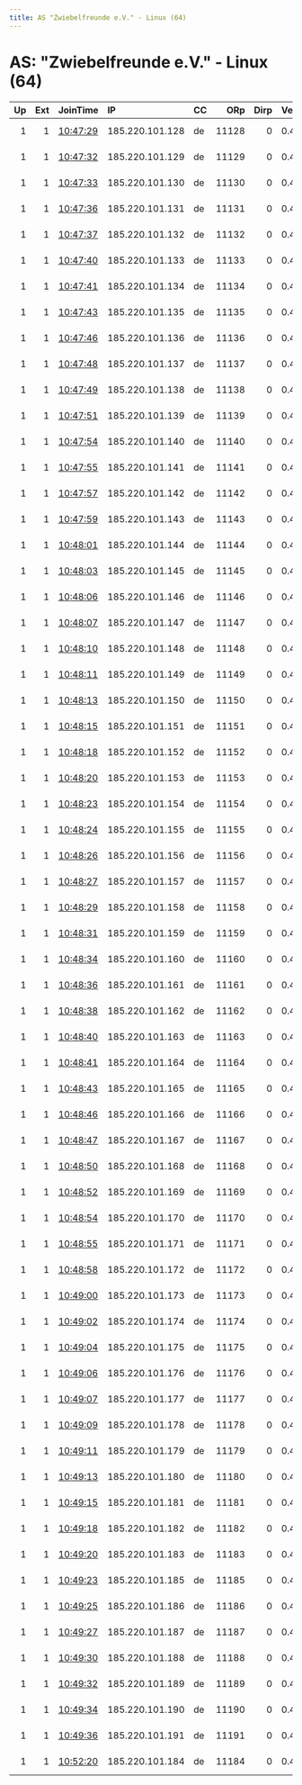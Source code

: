 ```yaml
---
title: AS "Zwiebelfreunde e.V." - Linux (64)
---
```


# AS: "Zwiebelfreunde e.V." - Linux (64)

|   Up |   Ext | JoinTime                                                                                              | IP              | CC   |   ORp |   Dirp | Version   | Contact                   | Nickname    |   eFamMembers |
|-----:|------:|:------------------------------------------------------------------------------------------------------|:----------------|:-----|------:|-------:|:----------|:--------------------------|:------------|--------------:|
|    1 |     1 | [10:47:29](https://nusenu.github.io/OrNetStats/w/relay/CA3E864172224B00B4D3008323B55E4BABA71C2B.html) | 185.220.101.128 | de   | 11128 |      0 | 0.4.7.13  | url:relayon.org proof:uri | relayon1128 |             1 |
|    1 |     1 | [10:47:32](https://nusenu.github.io/OrNetStats/w/relay/86F6F85CDCF9A8FB2E10E2B01B42D5247374F324.html) | 185.220.101.129 | de   | 11129 |      0 | 0.4.7.13  | url:relayon.org proof:uri | relayon1129 |             1 |
|    1 |     1 | [10:47:33](https://nusenu.github.io/OrNetStats/w/relay/4CE31EC57F3C3DA9EB3FCC5EC777CB1ADE187EB6.html) | 185.220.101.130 | de   | 11130 |      0 | 0.4.7.13  | url:relayon.org proof:uri | relayon1130 |             1 |
|    1 |     1 | [10:47:36](https://nusenu.github.io/OrNetStats/w/relay/0A03D9BD30A87D6A823B9031CB12AF01E08A75C4.html) | 185.220.101.131 | de   | 11131 |      0 | 0.4.7.13  | url:relayon.org proof:uri | relayon1131 |             1 |
|    1 |     1 | [10:47:37](https://nusenu.github.io/OrNetStats/w/relay/E0A6A201B7A211F537696CDBF90370738EC7DBDA.html) | 185.220.101.132 | de   | 11132 |      0 | 0.4.7.13  | url:relayon.org proof:uri | relayon1132 |             1 |
|    1 |     1 | [10:47:40](https://nusenu.github.io/OrNetStats/w/relay/C314C1FA61B827CC708D9114797AA3DEFADE78EB.html) | 185.220.101.133 | de   | 11133 |      0 | 0.4.7.13  | url:relayon.org proof:uri | relayon1133 |             1 |
|    1 |     1 | [10:47:41](https://nusenu.github.io/OrNetStats/w/relay/6931EBA72D95415096CC1A9E99899E1463C1050F.html) | 185.220.101.134 | de   | 11134 |      0 | 0.4.7.13  | url:relayon.org proof:uri | relayon1134 |             1 |
|    1 |     1 | [10:47:43](https://nusenu.github.io/OrNetStats/w/relay/2A786AE4A1D24D68963AC75348DD295040DEB995.html) | 185.220.101.135 | de   | 11135 |      0 | 0.4.7.13  | url:relayon.org proof:uri | relayon1135 |             1 |
|    1 |     1 | [10:47:46](https://nusenu.github.io/OrNetStats/w/relay/EACFDBB5477E9AB69F7D9E6A94D3DC3FFC89D678.html) | 185.220.101.136 | de   | 11136 |      0 | 0.4.7.13  | url:relayon.org proof:uri | relayon1136 |             1 |
|    1 |     1 | [10:47:48](https://nusenu.github.io/OrNetStats/w/relay/C8F76DDD63F3D0C75DC0D4E60000C89678594A63.html) | 185.220.101.137 | de   | 11137 |      0 | 0.4.7.13  | url:relayon.org proof:uri | relayon1137 |             1 |
|    1 |     1 | [10:47:49](https://nusenu.github.io/OrNetStats/w/relay/40666DF20E86844DB2D3CBA5D704E8A4F0FD56C8.html) | 185.220.101.138 | de   | 11138 |      0 | 0.4.7.13  | url:relayon.org proof:uri | relayon1138 |             1 |
|    1 |     1 | [10:47:51](https://nusenu.github.io/OrNetStats/w/relay/56D7086143CE1D6EBF8F4A79C9AE9F1E2F0CDCF6.html) | 185.220.101.139 | de   | 11139 |      0 | 0.4.7.13  | url:relayon.org proof:uri | relayon1139 |             1 |
|    1 |     1 | [10:47:54](https://nusenu.github.io/OrNetStats/w/relay/1F59BBB12313E5701468E574083152686B4EB6C0.html) | 185.220.101.140 | de   | 11140 |      0 | 0.4.7.13  | url:relayon.org proof:uri | relayon1140 |             1 |
|    1 |     1 | [10:47:55](https://nusenu.github.io/OrNetStats/w/relay/738FB4C4ECA2FB3A5CEC9C78987FF9E429A3A235.html) | 185.220.101.141 | de   | 11141 |      0 | 0.4.7.13  | url:relayon.org proof:uri | relayon1141 |             1 |
|    1 |     1 | [10:47:57](https://nusenu.github.io/OrNetStats/w/relay/BCF6C14821A8BF13842A91CB310EFC02D1B4096A.html) | 185.220.101.142 | de   | 11142 |      0 | 0.4.7.13  | url:relayon.org proof:uri | relayon1142 |             1 |
|    1 |     1 | [10:47:59](https://nusenu.github.io/OrNetStats/w/relay/3552097EAD081314B5BB4287F5DEF5C3E66030EB.html) | 185.220.101.143 | de   | 11143 |      0 | 0.4.7.13  | url:relayon.org proof:uri | relayon1143 |             1 |
|    1 |     1 | [10:48:01](https://nusenu.github.io/OrNetStats/w/relay/6C81FFC98A59EF04464CC49E9966ACCCDBCBCDD1.html) | 185.220.101.144 | de   | 11144 |      0 | 0.4.7.13  | url:relayon.org proof:uri | relayon1144 |             1 |
|    1 |     1 | [10:48:03](https://nusenu.github.io/OrNetStats/w/relay/DACEA9CA71C8A78143A565571422A771D5EEA277.html) | 185.220.101.145 | de   | 11145 |      0 | 0.4.7.13  | url:relayon.org proof:uri | relayon1145 |             1 |
|    1 |     1 | [10:48:06](https://nusenu.github.io/OrNetStats/w/relay/C44B438AD492F3FEF38FD3549289D7D66527C863.html) | 185.220.101.146 | de   | 11146 |      0 | 0.4.7.13  | url:relayon.org proof:uri | relayon1146 |             1 |
|    1 |     1 | [10:48:07](https://nusenu.github.io/OrNetStats/w/relay/D0CD185C089F18E8BE8DD504588D1ED534D2E884.html) | 185.220.101.147 | de   | 11147 |      0 | 0.4.7.13  | url:relayon.org proof:uri | relayon1147 |             1 |
|    1 |     1 | [10:48:10](https://nusenu.github.io/OrNetStats/w/relay/EBE8A83F173429866398588433A9DAA5171025E0.html) | 185.220.101.148 | de   | 11148 |      0 | 0.4.7.13  | url:relayon.org proof:uri | relayon1148 |             1 |
|    1 |     1 | [10:48:11](https://nusenu.github.io/OrNetStats/w/relay/57E1CB5E4DDF83C0C84464A2CBC28DDDCBE8035D.html) | 185.220.101.149 | de   | 11149 |      0 | 0.4.7.13  | url:relayon.org proof:uri | relayon1149 |             1 |
|    1 |     1 | [10:48:13](https://nusenu.github.io/OrNetStats/w/relay/40FD7493AEF6E01B7824B9047202D5367E0DC39E.html) | 185.220.101.150 | de   | 11150 |      0 | 0.4.7.13  | url:relayon.org proof:uri | relayon1150 |             1 |
|    1 |     1 | [10:48:15](https://nusenu.github.io/OrNetStats/w/relay/09B6011F28CEE6B33F9E5DCAF024B94D07767DB5.html) | 185.220.101.151 | de   | 11151 |      0 | 0.4.7.13  | url:relayon.org proof:uri | relayon1151 |             1 |
|    1 |     1 | [10:48:18](https://nusenu.github.io/OrNetStats/w/relay/ADB3677AC5398438E084A3E78A5A8D35CAB4C9B1.html) | 185.220.101.152 | de   | 11152 |      0 | 0.4.7.13  | url:relayon.org proof:uri | relayon1152 |             1 |
|    1 |     1 | [10:48:20](https://nusenu.github.io/OrNetStats/w/relay/3B2AE89C156BAADEA38F9DAE47BCFB8DFD9AFA73.html) | 185.220.101.153 | de   | 11153 |      0 | 0.4.7.13  | url:relayon.org proof:uri | relayon1153 |             1 |
|    1 |     1 | [10:48:23](https://nusenu.github.io/OrNetStats/w/relay/8E3576366CEBD6DC453C43378719DB9142067886.html) | 185.220.101.154 | de   | 11154 |      0 | 0.4.7.13  | url:relayon.org proof:uri | relayon1154 |             1 |
|    1 |     1 | [10:48:24](https://nusenu.github.io/OrNetStats/w/relay/67C3818C64171BA50E2D6C8F53472E9B299546CB.html) | 185.220.101.155 | de   | 11155 |      0 | 0.4.7.13  | url:relayon.org proof:uri | relayon1155 |             1 |
|    1 |     1 | [10:48:26](https://nusenu.github.io/OrNetStats/w/relay/AA7731575E81DA71B9B8EC3CE6E0F7DF4193A716.html) | 185.220.101.156 | de   | 11156 |      0 | 0.4.7.13  | url:relayon.org proof:uri | relayon1156 |             1 |
|    1 |     1 | [10:48:27](https://nusenu.github.io/OrNetStats/w/relay/FA078B06E323B99C0350EC26CF32BFDC7F22F308.html) | 185.220.101.157 | de   | 11157 |      0 | 0.4.7.13  | url:relayon.org proof:uri | relayon1157 |             1 |
|    1 |     1 | [10:48:29](https://nusenu.github.io/OrNetStats/w/relay/11A530A3E9BDFB95263FA4890387485A44D3DDB0.html) | 185.220.101.158 | de   | 11158 |      0 | 0.4.7.13  | url:relayon.org proof:uri | relayon1158 |             1 |
|    1 |     1 | [10:48:31](https://nusenu.github.io/OrNetStats/w/relay/064021DA4AF18DFE46412384A97858F1685A443D.html) | 185.220.101.159 | de   | 11159 |      0 | 0.4.7.13  | url:relayon.org proof:uri | relayon1159 |             1 |
|    1 |     1 | [10:48:34](https://nusenu.github.io/OrNetStats/w/relay/2605A66D3C5F2732F1EBCFEA3470F81F1ECA426B.html) | 185.220.101.160 | de   | 11160 |      0 | 0.4.7.13  | url:relayon.org proof:uri | relayon1160 |             1 |
|    1 |     1 | [10:48:36](https://nusenu.github.io/OrNetStats/w/relay/FF6829F4A675B8CFFD5E9420DFCCED6BB24B804C.html) | 185.220.101.161 | de   | 11161 |      0 | 0.4.7.13  | url:relayon.org proof:uri | relayon1161 |             1 |
|    1 |     1 | [10:48:38](https://nusenu.github.io/OrNetStats/w/relay/836C42812F8E5D5F72302AF662E58DD969E4EB41.html) | 185.220.101.162 | de   | 11162 |      0 | 0.4.7.13  | url:relayon.org proof:uri | relayon1162 |             1 |
|    1 |     1 | [10:48:40](https://nusenu.github.io/OrNetStats/w/relay/0DD07B1EFA94B107A6643F06C09756C581A27873.html) | 185.220.101.163 | de   | 11163 |      0 | 0.4.7.13  | url:relayon.org proof:uri | relayon1163 |             1 |
|    1 |     1 | [10:48:41](https://nusenu.github.io/OrNetStats/w/relay/02C768E3B61332EDB4565ECF99FE9A937EFEB83F.html) | 185.220.101.164 | de   | 11164 |      0 | 0.4.7.13  | url:relayon.org proof:uri | relayon1164 |             1 |
|    1 |     1 | [10:48:43](https://nusenu.github.io/OrNetStats/w/relay/38513FA89861533F4CF46F208E35E8350332D44C.html) | 185.220.101.165 | de   | 11165 |      0 | 0.4.7.13  | url:relayon.org proof:uri | relayon1165 |             1 |
|    1 |     1 | [10:48:46](https://nusenu.github.io/OrNetStats/w/relay/967AF1D7A7663D10B512FBF6E2E138916040874E.html) | 185.220.101.166 | de   | 11166 |      0 | 0.4.7.13  | url:relayon.org proof:uri | relayon1166 |             1 |
|    1 |     1 | [10:48:47](https://nusenu.github.io/OrNetStats/w/relay/E4177412459E928B128030C9B9A100D5270FBA0D.html) | 185.220.101.167 | de   | 11167 |      0 | 0.4.7.13  | url:relayon.org proof:uri | relayon1167 |             1 |
|    1 |     1 | [10:48:50](https://nusenu.github.io/OrNetStats/w/relay/F34BCE5A47F0536890692205E4C4C50E7859206F.html) | 185.220.101.168 | de   | 11168 |      0 | 0.4.7.13  | url:relayon.org proof:uri | relayon1168 |             1 |
|    1 |     1 | [10:48:52](https://nusenu.github.io/OrNetStats/w/relay/ED6977B42BB351EEBB041BB73C26DF0D961D5E35.html) | 185.220.101.169 | de   | 11169 |      0 | 0.4.7.13  | url:relayon.org proof:uri | relayon1169 |             1 |
|    1 |     1 | [10:48:54](https://nusenu.github.io/OrNetStats/w/relay/C41EB6A6D603FB17F5C0EE343575DBAEFFAC9089.html) | 185.220.101.170 | de   | 11170 |      0 | 0.4.7.13  | url:relayon.org proof:uri | relayon1170 |             1 |
|    1 |     1 | [10:48:55](https://nusenu.github.io/OrNetStats/w/relay/02AA3657638207AB3EE3D988C5549358252CF9AC.html) | 185.220.101.171 | de   | 11171 |      0 | 0.4.7.13  | url:relayon.org proof:uri | relayon1171 |             1 |
|    1 |     1 | [10:48:58](https://nusenu.github.io/OrNetStats/w/relay/AA36BAAB5A5245416ED53F0BF20E808F6C926680.html) | 185.220.101.172 | de   | 11172 |      0 | 0.4.7.13  | url:relayon.org proof:uri | relayon1172 |             1 |
|    1 |     1 | [10:49:00](https://nusenu.github.io/OrNetStats/w/relay/34AAE638E8CC61F6CD5DB4E75011B5589F6BE966.html) | 185.220.101.173 | de   | 11173 |      0 | 0.4.7.13  | url:relayon.org proof:uri | relayon1173 |             1 |
|    1 |     1 | [10:49:02](https://nusenu.github.io/OrNetStats/w/relay/A23988DDF15A2BFB9F1761FCAF9ED7911DA27FA3.html) | 185.220.101.174 | de   | 11174 |      0 | 0.4.7.13  | url:relayon.org proof:uri | relayon1174 |             1 |
|    1 |     1 | [10:49:04](https://nusenu.github.io/OrNetStats/w/relay/E6047658CE248B96B38EEC36D02F46BCA33426A4.html) | 185.220.101.175 | de   | 11175 |      0 | 0.4.7.13  | url:relayon.org proof:uri | relayon1175 |             1 |
|    1 |     1 | [10:49:06](https://nusenu.github.io/OrNetStats/w/relay/4F2EE7BE95C609CF64396D444763C525B3DB5CD6.html) | 185.220.101.176 | de   | 11176 |      0 | 0.4.7.13  | url:relayon.org proof:uri | relayon1176 |             1 |
|    1 |     1 | [10:49:07](https://nusenu.github.io/OrNetStats/w/relay/31064E41B049BE075E706559DD6322CFBF78164E.html) | 185.220.101.177 | de   | 11177 |      0 | 0.4.7.13  | url:relayon.org proof:uri | relayon1177 |             1 |
|    1 |     1 | [10:49:09](https://nusenu.github.io/OrNetStats/w/relay/39627292B78ADC048E0538577517E20E7C080BED.html) | 185.220.101.178 | de   | 11178 |      0 | 0.4.7.13  | url:relayon.org proof:uri | relayon1178 |             1 |
|    1 |     1 | [10:49:11](https://nusenu.github.io/OrNetStats/w/relay/FBFDC495797E91490EFA2A5AA76E786F3D10BBFA.html) | 185.220.101.179 | de   | 11179 |      0 | 0.4.7.13  | url:relayon.org proof:uri | relayon1179 |             1 |
|    1 |     1 | [10:49:13](https://nusenu.github.io/OrNetStats/w/relay/6ABA4D0FB505AA99B458FDB286E84A9B858E2984.html) | 185.220.101.180 | de   | 11180 |      0 | 0.4.7.13  | url:relayon.org proof:uri | relayon1180 |             1 |
|    1 |     1 | [10:49:15](https://nusenu.github.io/OrNetStats/w/relay/EBFE170BEFC90DE3B241624461B442B5C343A9C1.html) | 185.220.101.181 | de   | 11181 |      0 | 0.4.7.13  | url:relayon.org proof:uri | relayon1181 |             1 |
|    1 |     1 | [10:49:18](https://nusenu.github.io/OrNetStats/w/relay/72D5C3A84BB9E28B68A893BA1F6F43D61581185F.html) | 185.220.101.182 | de   | 11182 |      0 | 0.4.7.13  | url:relayon.org proof:uri | relayon1182 |             1 |
|    1 |     1 | [10:49:20](https://nusenu.github.io/OrNetStats/w/relay/2F13E09C9BE6663E18A4E855DDB96291688047CD.html) | 185.220.101.183 | de   | 11183 |      0 | 0.4.7.13  | url:relayon.org proof:uri | relayon1183 |             1 |
|    1 |     1 | [10:49:23](https://nusenu.github.io/OrNetStats/w/relay/64A3DD7698C68C67FBA4C59C1B80910DBA6AC490.html) | 185.220.101.185 | de   | 11185 |      0 | 0.4.7.13  | url:relayon.org proof:uri | relayon1185 |             1 |
|    1 |     1 | [10:49:25](https://nusenu.github.io/OrNetStats/w/relay/47DAB60FAA2D231DC151BE0BF43101C3BFC55782.html) | 185.220.101.186 | de   | 11186 |      0 | 0.4.7.13  | url:relayon.org proof:uri | relayon1186 |             1 |
|    1 |     1 | [10:49:27](https://nusenu.github.io/OrNetStats/w/relay/605AC1BF890795C6F00F21BA954D542ADE4B0094.html) | 185.220.101.187 | de   | 11187 |      0 | 0.4.7.13  | url:relayon.org proof:uri | relayon1187 |             1 |
|    1 |     1 | [10:49:30](https://nusenu.github.io/OrNetStats/w/relay/72384FE9416AEF0E4565F199882E407EF2E36310.html) | 185.220.101.188 | de   | 11188 |      0 | 0.4.7.13  | url:relayon.org proof:uri | relayon1188 |             1 |
|    1 |     1 | [10:49:32](https://nusenu.github.io/OrNetStats/w/relay/D4100346DC0F36D460C5E5B2F632223A44E09291.html) | 185.220.101.189 | de   | 11189 |      0 | 0.4.7.13  | url:relayon.org proof:uri | relayon1189 |             1 |
|    1 |     1 | [10:49:34](https://nusenu.github.io/OrNetStats/w/relay/2FC861B0443CF71500DAAB9F3F3C5410CD6AE1CB.html) | 185.220.101.190 | de   | 11190 |      0 | 0.4.7.13  | url:relayon.org proof:uri | relayon1190 |             1 |
|    1 |     1 | [10:49:36](https://nusenu.github.io/OrNetStats/w/relay/F917174C13995E7C3241341621DF894253324983.html) | 185.220.101.191 | de   | 11191 |      0 | 0.4.7.13  | url:relayon.org proof:uri | relayon1191 |             1 |
|    1 |     1 | [10:52:20](https://nusenu.github.io/OrNetStats/w/relay/622108D463D357D5233B24A13063415E4AB902EE.html) | 185.220.101.184 | de   | 11184 |      0 | 0.4.7.13  | url:relayon.org proof:uri | relayon1184 |             1 |
